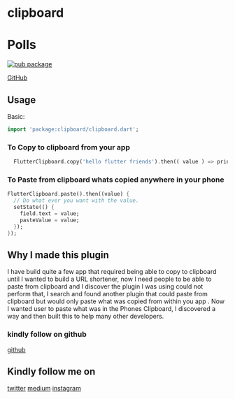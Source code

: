 # clipboard

# Polls

[![pub package](https://img.shields.io/badge/pub-0.1.1-brightgreen)](https://github.com/samuelezedi/flutter_clipboard)


[GitHub](https://github.com/samuelezedi/flutter_clipboard)


## Usage

Basic:

```dart
import 'package:clipboard/clipboard.dart';
```

### To Copy to clipboard from your app

```dart
  FlutterClipboard.copy('hello flutter friends').then(( value ) => print('copied'));
```

### To Paste from clipboard whats copied anywhere in your phone

```dart
FlutterClipboard.paste().then((value) {
  // Do what ever you want with the value.
  setState(() {
    field.text = value;
    pasteValue = value;
  });
});
```


## Why I made this plugin

I have build quite a few app that required being able to copy to clipboard until I wanted to build a URL shortener,
now I need people to be able to paste from clipboard and I discover the plugin I was using could not perform that, I
search and found another plugin that could paste from clipboard but would only paste what was copied from within you app
. Now I wanted user to paste what was in the Phones Clipboard, I discovered a way and then built this to help many other developers.
### kindly follow on github
[github](https://github.com/samuelezedi)

## Kindly follow me on
[twitter](https://twitter.com/samuelezedi)
[medium](https://medium.com/@samuelezedi)
[instagram](https://instagram.com/samuelezedi)